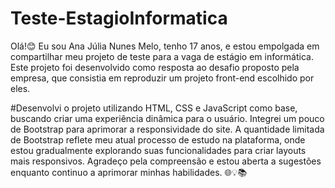 # Teste-EstagioInformatica
Olá!😊 
Eu sou Ana Júlia Nunes Melo, tenho 17 anos, e estou empolgada em compartilhar meu projeto de teste para a vaga de estágio em informática. Este projeto foi desenvolvido como resposta ao desafio proposto pela empresa, que consistia em reproduzir um projeto front-end escolhido por eles.


#Desenvolvi o projeto utilizando HTML, CSS e JavaScript como base, buscando criar uma experiência dinâmica para o usuário. Integrei um pouco de Bootstrap para aprimorar a responsividade do site. A quantidade limitada de Bootstrap reflete meu atual processo de estudo na plataforma, onde estou gradualmente explorando suas funcionalidades para criar layouts mais responsivos. Agradeço pela compreensão e estou aberta a sugestões enquanto continuo a aprimorar minhas habilidades. 🌐💡📚






